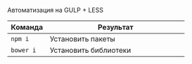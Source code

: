 <p>Автоматизация на GULP + LESS</p>
<table><thead>
<tr>
<th>Команда</th>
<th>Результат</th>
</tr>
</thead><tbody>
<tr>
<td width="22%"><code>npm i</code></td>
<td>Установить пакеты</td>
</tr>
<tr>
<td width="22%"><code>bower i</code></td>
<td>Установить библиотеки</td>
</tr>

</tbody></table>